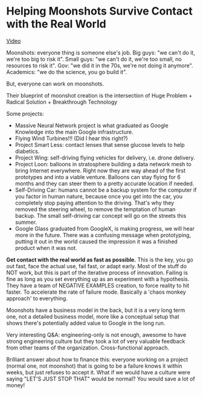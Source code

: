 # Helping Moonshots Survive Contact with the Real World

[Video](https://www.youtube.com/watch?v=DIMqIGax8Co)

Moonshots: everyone thing is someone else's job. Big guys: "we can't do it, we're too big to risk it". Small guys: "we can't do it, we're too small, no resources to risk it". Gov: "we did it in the 70s, we're not doing it anymore". Academics: "we do the science, you go build it".

But, everyone can work on moonshots.

Their blueprint of moonshot creation is the intersection of Huge Problem + Radical Solution + Breakthrough Technology

Some projects:
 - Massive Neural Network project is what graduated as Google Knowledge into the main Google infrastructure.
 - Flying Wind Turbines!!! (Did I hear this right?)
 - Project Smart Less: contact lenses that sense glucose levels to help diabetics.
 - Project Wing: self-driving flying vehicles for delivery, i.e. drone delivery.
 - Project Loon: balloons in stratosphere building a data network mesh to bring Internet everywhere. Right now they are way ahead of the first prototypes and into a viable venture. Balloons can stay flying for 6 months and they can steer them to a pretty accurate location if needed.
 - Self-Driving Car: humans cannot be a backup system for the computer if you factor in human nature, because once you get into the car, you completely stop paying attention to the driving. That's why they removed the steering wheel, to remove the temptation of human backup. The small self-driving car concept will go on the streets this summer.
 - Google Glass graduated from GoogleX, is making progress, we will hear more in the future. There was a confusing message when prototyping, putting it out in the world caused the impression it was a finished product when it was not.

**Get contact with the real world as fast as possible.**
This is the key, you go out fast, face the actual use, fail fast, or adapt early.
Most of the stuff do NOT work, but this is part of the iterative process of innovation. Failing is fine as long as you set everything up as an experiment with a hypothesis.
They have a team of NEGATIVE EXAMPLES creation, to force reality to hit faster. To accelerate the rate of failure mode. Basically a 'chaos monkey approach' to everything.

Moonshots have a business model in the back, but it is a very long term one, not a detailed business model, more like a conceptual setup that shows there's potentially added value to Google in the long run.

Very interesting Q&A: engineering-only is not enough, awesome to have strong engineering culture but they took a lot of very valuable feedback from other teams of the organization. Cross-functional approach.

Brilliant answer about how to finance this: everyone working on a project (normal one, not moonshot) that is going to be a failure knows it within weeks, but just refuses to accept it. What if we would have a culture were saying "LET'S JUST STOP THAT" would be normal? You would save a lot of money!